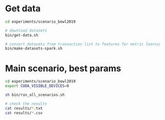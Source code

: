 # Get data

```sh
cd experiments/scenario_bowl2019

# download datasets
bin/get-data.sh

# convert datasets from transaction list to features for metric learning
bin/make-datasets-spark.sh
```

# Main scenario, best params

```sh
cd experiments/scenario_bowl2019
export CUDA_VISIBLE_DEVICES=0

sh bin/run_all_scenarios.sh

# check the results
cat results/*.txt
cat results/*.csv
```
